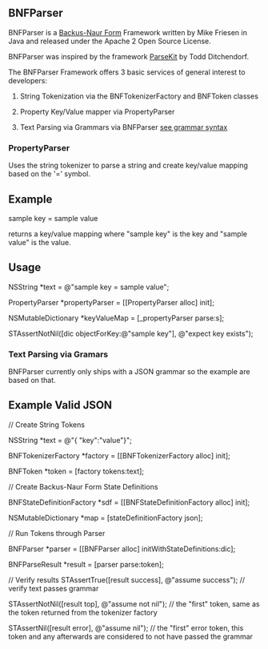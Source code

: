 ## BNFParser

BNFParser is a [Backus-Naur Form](https://en.wikipedia.org/wiki/Backus%E2%80%93Naur_Form) Framework written by Mike Friesen in Java and released under the Apache 2 Open Source License.

BNFParser was inspired by the framework [ParseKit](http://parsekit.com/) by Todd Ditchendorf.

The BNFParser Framework offers 3 basic services of general interest to developers:

1. String Tokenization via the BNFTokenizerFactory and BNFToken classes

2. Property Key/Value mapper via PropertyParser

3. Text Parsing via Grammars via BNFParser [see grammar syntax](http://parsekit.com/grammars.html)

### PropertyParser

Uses the string tokenizer to parse a string and create key/value mapping based on the '=' symbol.

Example
---------
sample key = sample value

returns a key/value mapping where "sample key" is the key and "sample value" is the value.

Usage
-----
NSString *text = @"sample key = sample value";

PropertyParser *propertyParser = [[PropertyParser alloc] init];

NSMutableDictionary *keyValueMap = [_propertyParser parse:s];

STAssertNotNil([dic objectForKey:@"sample key"], @"expect key exists");

### Text Parsing via Gramars

BNFParser currently only ships with a JSON grammar so the example are based on that.

Example Valid JSON
-------------------

// Create String Tokens

NSString *text = @"{ \"key\":\"value\"}";

BNFTokenizerFactory *factory = [[BNFTokenizerFactory alloc] init];

BNFToken *token = [factory tokens:text];

// Create Backus-Naur Form State Definitions

BNFStateDefinitionFactory *sdf = [[BNFStateDefinitionFactory alloc] init];

NSMutableDictionary *map = [stateDefinitionFactory json];

// Run Tokens through Parser

BNFParser *parser = [[BNFParser alloc] initWithStateDefinitions:dic];

BNFParseResult *result = [parser parse:token];

// Verify results
STAssertTrue([result success], @"assume success"); // verify text passes grammar

STAssertNotNil([result top], @"assume not nil"); // the "first" token, same as the token returned from the tokenizer factory

STAssertNil([result error], @"assume nil");  // the "first" error token, this token and any afterwards are considered to not have passed the grammar